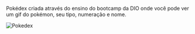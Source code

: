 Pokédex criada através do ensino do bootcamp da DIO onde você pode ver um gif do pokémon, seu tipo, numeração e nome.

![Pokedex](https://github.com/GabrielGoris/Pok-dex-DIO/assets/153543714/4cfbd240-4141-4075-bf9d-169f2d414112)
